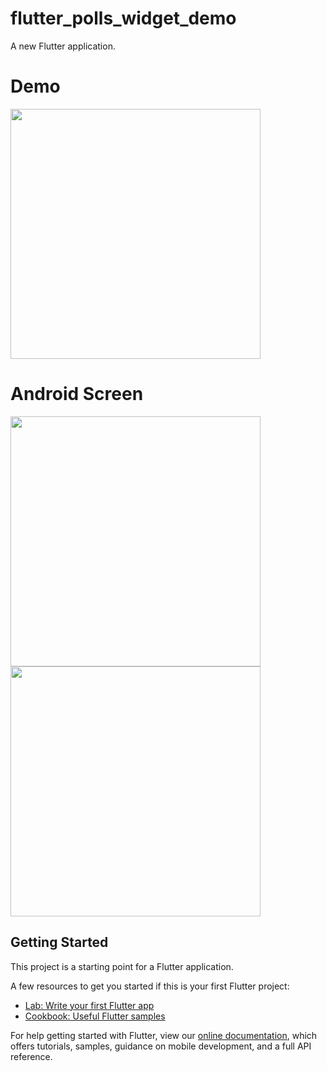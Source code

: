 # flutter_polls_widget_demo

A new Flutter application.

# Demo
<img src="https://user-images.githubusercontent.com/59611415/113704204-75a98880-96f9-11eb-84b5-45ceab02446a.gif" height =400>

# Android Screen
<img height="400px" src="https://user-images.githubusercontent.com/59611415/113704587-f5375780-96f9-11eb-8c8a-1ca87cc6129d.png"> <img height="400px" src="https://user-images.githubusercontent.com/59611415/113704660-1009cc00-96fa-11eb-8dbd-92dbabec1f29.png">


## Getting Started

This project is a starting point for a Flutter application.

A few resources to get you started if this is your first Flutter project:

- [Lab: Write your first Flutter app](https://flutter.dev/docs/get-started/codelab)
- [Cookbook: Useful Flutter samples](https://flutter.dev/docs/cookbook)

For help getting started with Flutter, view our
[online documentation](https://flutter.dev/docs), which offers tutorials,
samples, guidance on mobile development, and a full API reference.
